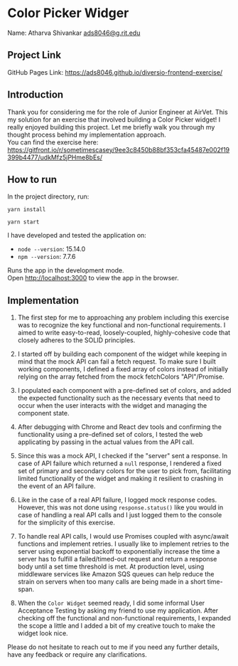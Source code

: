 # Color Picker Widger
Name: Atharva Shivankar    <ads8046@g.rit.edu>

## Project Link

GitHub Pages Link: https://ads8046.github.io/diversio-frontend-exercise/

## Introduction
Thank you for considering me for the role of Junior Engineer at AirVet. This my solution for
an exercise that involved building a Color Picker widget! I really enjoyed
building this project. Let me briefly walk you through my thought process behind my
implementation approach.\
You can find the exercise here: https://gitfront.io/r/sometimescasey/9ee3c8450b88bf353cfa45487e002f19399b4477/udkMfz5jPHme8bEs/

## How to run

In the project directory, run:

```
yarn install
```
```
yarn start
```

I have developed and tested the application on:
- `node --version`: 15.14.0
- `npm --version`: 7.7.6

Runs the app in the development mode.\
Open [http://localhost:3000](http://localhost:3000) to view the app in the browser.


## Implementation
1. The first step for me to approaching any problem including this exercise was to recognize the
key functional and non-functional requirements. I aimed to write easy-to-read, loosely-coupled, 
highly-cohesive code that closely adheres to the SOLID principles.

2. I started off by building each component of the widget while keeping in mind that the mock API
can fail a fetch request. To make sure I built working components, I defined a fixed array of colors 
instead of initially relying on the array fetched from the mock fetchColors "API"/Promise.

3. I populated each component with a pre-defined set of colors, and added the expected functionality such as the 
necessary events that need to occur when the user interacts with the widget and managing the component state.

4. After debugging with Chrome and React dev tools and confirming the functionality using a pre-defined set of colors, 
I tested the web applicating by passing in the actual values from the API call. 

5. Since this was a mock API, I checked if the "server" sent a response. In case of API failure which returned a 
`null` response, I rendered a fixed set of primary and secondary colors for the user to pick from, facilitating 
limited functionality of the widget and making it resilient to crashing in the event of an API failure.

6. Like in the case of a real API failure, I logged mock response codes. However, this
was not done using `response.status()` like you would in case of handling a real API calls and I just logged
them to the console for the simplicity of this exercise.

7. To handle real API calls, I would use Promises coupled with async/await functions and implement retries.
I usually like to implement retries to the server using exponential backoff to exponentially increase the time
a server has to fulfill a failed/timed-out request and return a response body until a set time threshold is met.
At production level, using middleware services like Amazon SQS queues can help reduce the strain on servers when 
too many calls are being made in a short time-span.

8. When the `Color Widget` seemed ready, I did some informal User Acceptance Testing by asking my friend to use 
my application. After checking off the functional and non-functional requirements, I expanded the scope a little and
I added a bit of my creative touch to make the widget look nice.

Please do not hesitate to reach out to me if you need any further details, have any feedback or require any clarifications.

